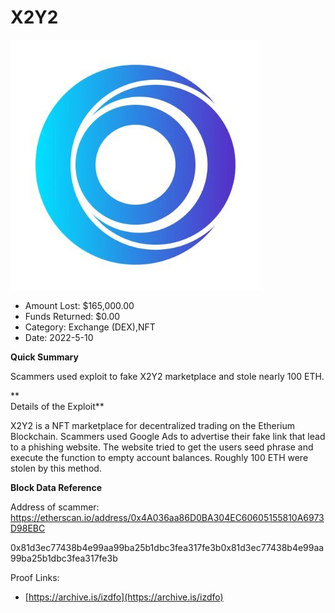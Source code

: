 # X2Y2
![X2Y2](/rektimages/X2Y2.png)
- Amount Lost: $165,000.00
- Funds Returned: $0.00
- Category: Exchange (DEX),NFT
- Date: 2022-5-10

**Quick Summary**

Scammers used exploit to fake X2Y2 marketplace and stole nearly 100 ETH.

 **  
Details of the Exploit**

X2Y2 is a NFT marketplace for decentralized trading on the Etherium Blockchain. Scammers used Google Ads to advertise their fake link that lead to a phishing website. The website tried to get the users seed phrase and execute the function to empty account balances. Roughly 100 ETH were stolen  by this method. 

  


 **Block Data Reference**

Address of scammer: https://etherscan.io/address/0x4A036aa86D0BA304EC60605155810A6973D98EBC

0x81d3ec77438b4e99aa99ba25b1dbc3fea317fe3b0x81d3ec77438b4e99aa99ba25b1dbc3fea317fe3b


Proof Links:
- [https://archive.is/izdfo](https://archive.is/izdfo)


